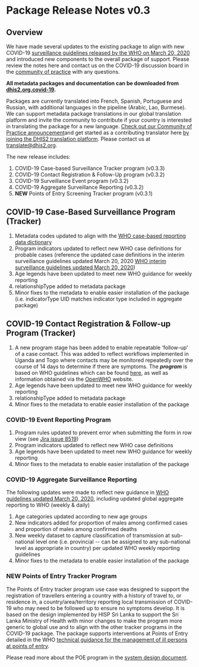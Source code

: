 # Package Release Notes v0.3

## Overview

We have made several updates to the existing package to align with new COVID-19 [surveillance guidelines released by the WHO on March 20, 2020](https://www.who.int/emergencies/diseases/novel-coronavirus-2019/technical-guidance/surveillance-and-case-definitions) and introduced new components to the overall package of support. Please review the notes here and contact us on the COVID-19 discussion board in the [community of practice](https://community.dhis2.org/c/implementation/covid-19/) with any questions.

**All metadata packages and documentation can be downloaded from [dhis2.org.covid-19](https://www.dhis2.org/covid-19).**

Packages are currently translated into French, Spanish, Portuguese and Russian, with additional languages in the pipeline (Arabic, Lao, Burmese). We can support metadata package translations in our global translation platform and invite the community to contribute if your country is interested in translating the package for a new language. [Check out our Community of Practice announcement](https://community.dhis2.org/t/the-new-dhis2-translation-platform-is-now-available/37755)and get started as a contributing translator here [by joining the DHIS2 translation platform](https://docs.dhis2.org/master/en/implementer/html/user-interface-localization.html#translation-server). Please contact us at translate@dhis2.org.

The new release includes:

1. COVID-19 Case-based Surveillance Tracker program (v0.3.3)
2. COVID-19 Contact Registration & Follow-Up program (v0.3.2)
3. COVID-19 Surveillance Event program (v0.3.2)
4. COVID-19 Aggregate Surveillance Reporting (v0.3.2)
5. **NEW** Points of Entry Screening Tracker program (v0.3.1)

## COVID-19 Case-Based Surveillance Program (Tracker)

1. Metadata codes updated to align with the [WHO case-based reporting data dictionary](https://www.who.int/docs/default-source/coronaviruse/2020-02-27-data-dictionary-en.xlsx)
2. Program indicators updated to reflect new WHO case definitions for probable cases (reference the updated case definitions in the interim surveillance guidelines updated March 20, 2020 [WHO interim surveillance guidelines updated March 20, 2020](https://apps.who.int/iris/bitstream/handle/10665/331506/WHO-2019-nCoV-SurveillanceGuidance-2020.6-eng.pdf))
3. Age legends have been updated to meet new WHO guidance for weekly reporting
4. relationshipType added to metadata package
5. Minor fixes to the metadata to enable easier installation of the package (i.e. indicatorType UID matches indicator type included in aggregate package)

## COVID-19 Contact Registration & Follow-up Program (Tracker)

1. A new program stage has been added to enable repeatable ‘follow-up’ of a case contact. This was added to reflect workflows implemented in Uganda and Togo where contacts may be monitored repeatedly over the course of 14 days to determine if there are symptoms. The ***program*** is based on WHO guidelines which can be found [here](https://www.who.int/internal-publications-detail/considerations-in-the-investigation-of-cases-and-clusters-of-covid-19), as well as information obtained via the [OpenWHO](https://openwho.org/courses/introduction-to-ncov) website.
2. Age legends have been updated to meet new WHO guidance for weekly reporting
3. relationshipType added to metadata package
4. Minor fixes to the metadata to enable easier installation of the package

### COVID-19 Event Reporting Program

1. Program rules updated to prevent error when submitting the form in row view (see [Jira issue 8519](https://jira.dhis2.org/browse/DHIS2-8519))
2. Program indicators updated to reflect new WHO case definitions
3. Age legends have been updated to meet new WHO guidance for weekly reporting
4. Minor fixes to the metadata to enable easier installation of the package

### COVID-19 Aggregate Surveillance Reporting

The following updates were made to reflect new guidance in [WHO guidelines updated March 20, 2020](https://apps.who.int/iris/bitstream/handle/10665/331506/WHO-2019-nCoV-SurveillanceGuidance-2020.6-eng.pdf), including updated global aggregate reporting to WHO (weekly & daily)

1. Age categories updated according to new age groups
2. New indicators added for proportion of males among confirmed cases and proportion of males among confirmed deaths
3. New weekly dataset to capture classification of transmission at sub-national level one (i.e. provincial -- can be assigned to any sub-national level as appropriate in country) per updated WHO weekly reporting guidelines
4. Minor fixes to the metadata to enable easier installation of the package

### **NEW** Points of Entry Tracker Program

The Points of Entry tracker program use case was designed to support the registration of travellers entering a country with a history of travel to, or residence in, a country/area/territory reporting local transmission of COVID-19 who may need to be followed up to ensure no symptoms develop. It is based on the design implemented by HISP Sri Lanka to support the Sri Lanka Ministry of Health with minor changes to make the program more generic to global use and to align with the other tracker programs in the COVID-19 package. The package supports interventions at Points of Entry detailed in the WHO [technical guidance for the management of ill persons at points of entry](https://www.who.int/emergencies/diseases/novel-coronavirus-2019/technical-guidance/points-of-entry-and-mass-gatherings).

Please read more about the POE program in the [system design document](https://docs.google.com/document/d/1PJ4iRJGmUBv6jF7hcACxt-dhd5JRpeBt0mKxgPBsmvc/edit#).
